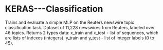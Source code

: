 # KERAS---Classification
Trains and evaluate a simple MLP on the Reuters newswire topic classification task. Dataset of 11,228 newswires from Reuters, labeled over 46 topics. Returns 2 types data: x_train and x_test - list of sequences, which are lists of indexes (integers). y_train and y_test - list of integer labels (0 to 45).
